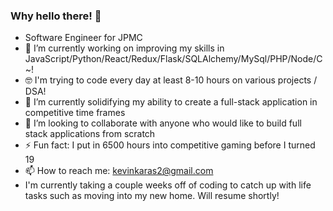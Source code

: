 ### Why hello there! 👋

- Software Engineer for JPMC
- 🔭 I’m currently working on improving my skills in JavaScript/Python/React/Redux/Flask/SQLAlchemy/MySql/PHP/Node/C~!
- 🤓 I'm trying to code every day at least 8-10 hours on various projects / DSA! 
- 🌱 I’m currently solidifying my ability to create a full-stack application in competitive time frames
- 👯 I’m looking to collaborate with anyone who would like to build full stack applications from scratch
- ⚡ Fun fact: I put in 6500 hours into competitive gaming before I turned 19
- 📫 How to reach me: kevinkaras2@gmail.com
- I'm currently taking a couple weeks off of coding to catch up with life tasks such as moving into my new home. Will resume shortly!
